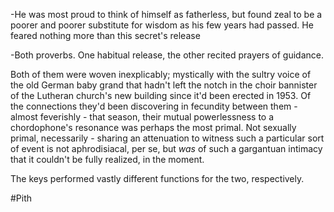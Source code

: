 -He was most proud to think of himself as fatherless, but found zeal to be a poorer and poorer substitute for wisdom as his few years had passed. He feared nothing more than this secret's release

-Both proverbs. One habitual release, the other recited prayers of guidance.

Both of them were woven inexplicably; mystically with the sultry voice of the old German baby grand that hadn't left the notch in the choir bannister of the Lutheran church's new building since it'd been erected in 1953. Of the connections they'd been discovering in fecundity between them - almost feverishly - that season, their mutual powerlessness to a chordophone's resonance was perhaps the most primal. Not sexually primal, necessarily - sharing an attenuation to witness such a particular sort of event is not aphrodisiacal, per se, but *was* of such a gargantuan intimacy that it couldn't be fully realized, in the moment.

The keys performed vastly different functions for the two, respectively.

#Pith